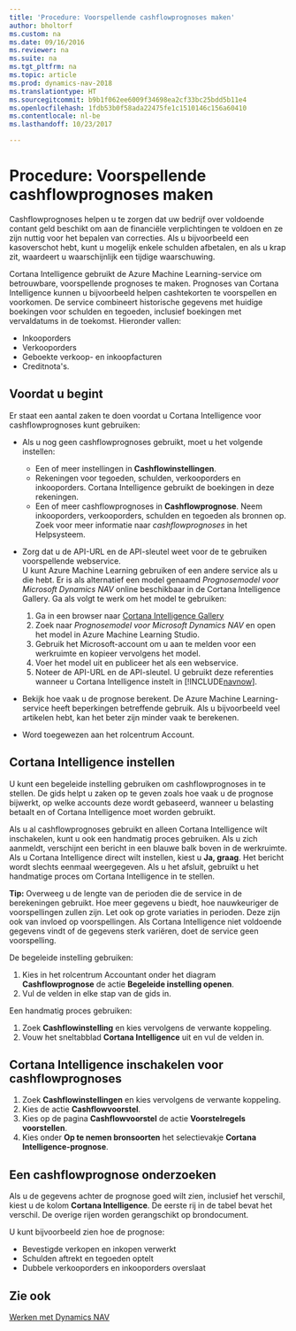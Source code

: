 ```yaml
---
title: 'Procedure: Voorspellende cashflowprognoses maken'
author: bholtorf
ms.custom: na
ms.date: 09/16/2016
ms.reviewer: na
ms.suite: na
ms.tgt_pltfrm: na
ms.topic: article
ms.prod: dynamics-nav-2018
ms.translationtype: HT
ms.sourcegitcommit: b9b1f062ee6009f34698ea2cf33bc25bdd5b11e4
ms.openlocfilehash: 1fdb53b0f58ada22475fe1c1510146c156a60410
ms.contentlocale: nl-be
ms.lasthandoff: 10/23/2017

---
```


# <a name="how-to-make-predictive-cash-flow-forecasts"></a>Procedure: Voorspellende cashflowprognoses maken
Cashflowprognoses helpen u te zorgen dat uw bedrijf over voldoende contant geld beschikt om aan de financiële verplichtingen te voldoen en ze zijn nuttig voor het bepalen van correcties. Als u bijvoorbeeld een kasoverschot hebt, kunt u mogelijk enkele schulden afbetalen, en als u krap zit, waardeert u waarschijnlijk een tijdige waarschuwing.

Cortana Intelligence gebruikt de Azure Machine Learning-service om betrouwbare, voorspellende prognoses te maken. Prognoses van Cortana Intelligence kunnen u bijvoorbeeld helpen cashtekorten te voorspellen en voorkomen. De service combineert historische gegevens met huidige boekingen voor schulden en tegoeden, inclusief boekingen met vervaldatums in de toekomst. Hieronder vallen:
* Inkooporders
* Verkooporders
* Geboekte verkoop- en inkoopfacturen
* Creditnota's.

## <a name="before-you-start"></a>Voordat u begint  
Er staat een aantal zaken te doen voordat u Cortana Intelligence voor cashflowprognoses kunt gebruiken:
* Als u nog geen cashflowprognoses gebruikt, moet u het volgende instellen:
    * Een of meer instellingen in **Cashflowinstellingen**.
    * Rekeningen voor tegoeden, schulden, verkooporders en inkooporders. Cortana Intelligence gebruikt de boekingen in deze rekeningen.
    * Een of meer cashflowprognoses in **Cashflowprognose**. Neem inkooporders, verkooporders, schulden en tegoeden als bronnen op.  
    Zoek voor meer informatie naar _cashflowprognoses_ in het Helpsysteem.
* Zorg dat u de API-URL en de API-sleutel weet voor de te gebruiken voorspellende webservice.  
    U kunt Azure Machine Learning gebruiken of een andere service als u die hebt. Er is als alternatief een model genaamd _Prognosemodel voor Microsoft Dynamics NAV_ online beschikbaar in de Cortana Intelligence Gallery. Ga als volgt te werk om het model te gebruiken:

    1. Ga in een browser naar [Cortana Intelligence Gallery](https://go.microsoft.com/fwlink/?linkid=828352)
    2. Zoek naar _Prognosemodel voor Microsoft Dynamics NAV_ en open het model in Azure Machine Learning Studio.
    3. Gebruik het Microsoft-account om u aan te melden voor een werkruimte en kopieer vervolgens het model.
    4. Voer het model uit en publiceer het als een webservice.
    5. Noteer de API-URL en de API-sleutel. U gebruikt deze referenties wanneer u Cortana Intelligence instelt in [!INCLUDE[navnow](includes/navnow_md.md)].  

* Bekijk hoe vaak u de prognose berekent. De Azure Machine Learning-service heeft beperkingen betreffende gebruik. Als u bijvoorbeeld veel artikelen hebt, kan het beter zijn minder vaak te berekenen.
* Word toegewezen aan het rolcentrum Account.

## <a name="set-up-cortana-intelligence"></a>Cortana Intelligence instellen
U kunt een begeleide instelling gebruiken om cashflowprognoses in te stellen. De gids helpt u zaken op te geven zoals hoe vaak u de prognose bijwerkt, op welke accounts deze wordt gebaseerd, wanneer u belasting betaalt en of Cortana Intelligence moet worden gebruikt.  

Als u al cashflowprognoses gebruikt en alleen Cortana Intelligence wilt inschakelen, kunt u ook een handmatig proces gebruiken. Als u zich aanmeldt, verschijnt een bericht in een blauwe balk boven in de werkruimte. Als u Cortana Intelligence direct wilt instellen, kiest u **Ja, graag**. Het bericht wordt slechts eenmaal weergegeven. Als u het afsluit, gebruikt u het handmatige proces om Cortana Intelligence in te stellen.  

**Tip:** Overweeg u de lengte van de perioden die de service in de berekeningen gebruikt. Hoe meer gegevens u biedt, hoe nauwkeuriger de voorspellingen zullen zijn. Let ook op grote variaties in perioden. Deze zijn ook van invloed op voorspellingen. Als Cortana Intelligence niet voldoende gegevens vindt of de gegevens sterk variëren, doet de service geen voorspelling.

De begeleide instelling gebruiken:
1. Kies in het rolcentrum Accountant onder het diagram **Cashflowprognose** de actie **Begeleide instelling openen**.
2. Vul de velden in elke stap van de gids in.

Een handmatig proces gebruiken:
1. Zoek **Cashflowinstelling** en kies vervolgens de verwante koppeling.
2. Vouw het sneltabblad **Cortana Intelligence** uit en vul de velden in.

## <a name="turn-on-cortana-intelligence-for-cash-flow-forecasts"></a>Cortana Intelligence inschakelen voor cashflowprognoses
1. Zoek **Cashflowinstellingen** en kies vervolgens de verwante koppeling.
2. Kies de actie **Cashflowvoorstel**.
3. Kies op de pagina **Cashflowvoorstel** de actie **Voorstelregels voorstellen**.  
4. Kies onder **Op te nemen bronsoorten** het selectievakje **Cortana Intelligence-prognose**.

## <a name="investigate-a-cash-flow-forecast"></a>Een cashflowprognose onderzoeken
Als u de gegevens achter de prognose goed wilt zien, inclusief het verschil, kiest u de kolom **Cortana Intelligence**. De eerste rij in de tabel bevat het verschil. De overige rijen worden gerangschikt op brondocument.  

U kunt bijvoorbeeld zien hoe de prognose:    
* Bevestigde verkopen en inkopen verwerkt
* Schulden aftrekt en tegoeden optelt
* Dubbele verkooporders en inkooporders overslaat

## <a name="see-also"></a>Zie ook  
[Werken met Dynamics NAV](ui-work-product.md)

